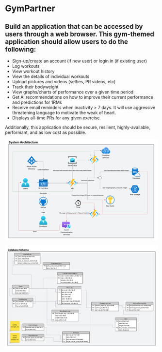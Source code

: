 # GymPartner

## Build an application that can be accessed by users through a web browser. This gym-themed application should allow users to do the following:

- Sign-up/create an account (if new user) or login in (if existing user) 
- Log workouts
- View workout history
- View the details of individual workouts
- Upload pictures and videos (selfies, PR videos, etc)
- Track their bodyweight
- View graphs/charts of performance over a given time period
- Get AI recommendations on how to improve their current performance and predictions for 1RMs
- Receive email reminders when inactivity > 7 days. It will use aggressive threatening language to motivate the weak of heart.
- Displays all-time PRs for any given exercise.

Additionally, this application should be secure, resilient, highly-available, performant, and as low cost as possible.

![App Screenshot](docs/GymPartnerSystemArchitecture.png)

![App Screenshot](docs/GymPartnerDatabaseSchema.png)


